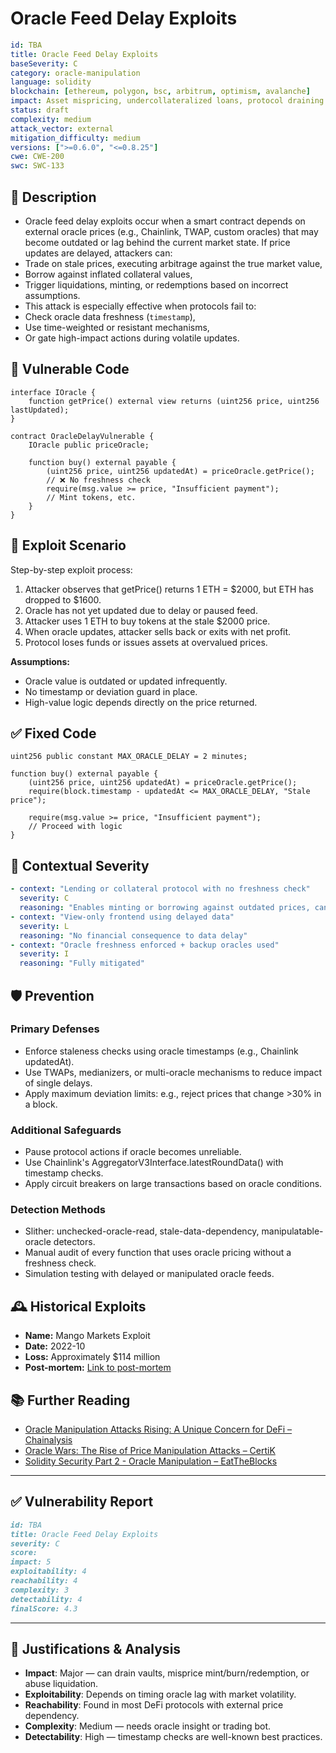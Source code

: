 # Oracle Feed Delay Exploits

```YAML
id: TBA
title: Oracle Feed Delay Exploits
baseSeverity: C
category: oracle-manipulation
language: solidity
blockchain: [ethereum, polygon, bsc, arbitrum, optimism, avalanche]
impact: Asset mispricing, undercollateralized loans, protocol draining
status: draft
complexity: medium
attack_vector: external
mitigation_difficulty: medium
versions: [">=0.6.0", "<=0.8.25"]
cwe: CWE-200
swc: SWC-133
```

## 📝 Description

- Oracle feed delay exploits occur when a smart contract depends on external oracle prices (e.g., Chainlink, TWAP, custom oracles) that may become outdated or lag behind the current market state. If price updates are delayed, attackers can:
- Trade on stale prices, executing arbitrage against the true market value,
- Borrow against inflated collateral values,
- Trigger liquidations, minting, or redemptions based on incorrect assumptions.
- This attack is especially effective when protocols fail to:
- Check oracle data freshness (`timestamp`),
- Use time-weighted or resistant mechanisms,
- Or gate high-impact actions during volatile updates.

## 🚨 Vulnerable Code

```solidity
interface IOracle {
    function getPrice() external view returns (uint256 price, uint256 lastUpdated);
}

contract OracleDelayVulnerable {
    IOracle public priceOracle;

    function buy() external payable {
        (uint256 price, uint256 updatedAt) = priceOracle.getPrice();
        // ❌ No freshness check
        require(msg.value >= price, "Insufficient payment");
        // Mint tokens, etc.
    }
}
```

## 🧪 Exploit Scenario

Step-by-step exploit process:

1. Attacker observes that getPrice() returns 1 ETH = $2000, but ETH has dropped to $1600.
2. Oracle has not yet updated due to delay or paused feed.
3. Attacker uses 1 ETH to buy tokens at the stale $2000 price.
4. When oracle updates, attacker sells back or exits with net profit.
5. Protocol loses funds or issues assets at overvalued prices.

**Assumptions:**

- Oracle value is outdated or updated infrequently.
- No timestamp or deviation guard in place.
- High-value logic depends directly on the price returned.

## ✅ Fixed Code

```solidity
uint256 public constant MAX_ORACLE_DELAY = 2 minutes;

function buy() external payable {
    (uint256 price, uint256 updatedAt) = priceOracle.getPrice();
    require(block.timestamp - updatedAt <= MAX_ORACLE_DELAY, "Stale price");

    require(msg.value >= price, "Insufficient payment");
    // Proceed with logic
}
```

## 🧭 Contextual Severity

```yaml
- context: "Lending or collateral protocol with no freshness check"
  severity: C
  reasoning: "Enables minting or borrowing against outdated prices, can drain reserves"
- context: "View-only frontend using delayed data"
  severity: L
  reasoning: "No financial consequence to data delay"
- context: "Oracle freshness enforced + backup oracles used"
  severity: I
  reasoning: "Fully mitigated"
```

## 🛡️ Prevention

### Primary Defenses

- Enforce staleness checks using oracle timestamps (e.g., Chainlink updatedAt).
- Use TWAPs, medianizers, or multi-oracle mechanisms to reduce impact of single delays.
- Apply maximum deviation limits: e.g., reject prices that change >30% in a block.

### Additional Safeguards

- Pause protocol actions if oracle becomes unreliable.
- Use Chainlink's AggregatorV3Interface.latestRoundData() with timestamp checks.
- Apply circuit breakers on large transactions based on oracle conditions.

### Detection Methods

- Slither: unchecked-oracle-read, stale-data-dependency, manipulatable-oracle detectors.
- Manual audit of every function that uses oracle pricing without a freshness check.
- Simulation testing with delayed or manipulated oracle feeds.

## 🕰️ Historical Exploits

- **Name:** Mango Markets Exploit 
- **Date:** 2022-10 
- **Loss:** Approximately $114 million 
- **Post-mortem:** [Link to post-mortem](https://www.cyfrin.io/blog/price-oracle-manipulation-attacks-with-examples) 

## 📚 Further Reading

- [Oracle Manipulation Attacks Rising: A Unique Concern for DeFi – Chainalysis](https://www.chainalysis.com/blog/oracle-manipulation-attacks-rising/) 
- [Oracle Wars: The Rise of Price Manipulation Attacks – CertiK](https://www.certik.com/resources/blog/oracle-wars-the-rise-of-price-manipulation-attacks) 
- [Solidity Security Part 2 - Oracle Manipulation – EatTheBlocks](https://eattheblocks.com/solidity-security-part-2-oracle-manipulation/)  

---

## ✅ Vulnerability Report

```markdown
id: TBA
title: Oracle Feed Delay Exploits 
severity: C
score:
impact: 5         
exploitability: 4 
reachability: 4   
complexity: 3     
detectability: 4  
finalScore: 4.3
```

---

## 📄 Justifications & Analysis

- **Impact**: Major — can drain vaults, misprice mint/burn/redemption, or abuse liquidation.
- **Exploitability**: Depends on timing oracle lag with market volatility.
- **Reachability**: Found in most DeFi protocols with external price dependency.
- **Complexity**: Medium — needs oracle insight or trading bot.
- **Detectability**: High — timestamp checks are well-known best practices.